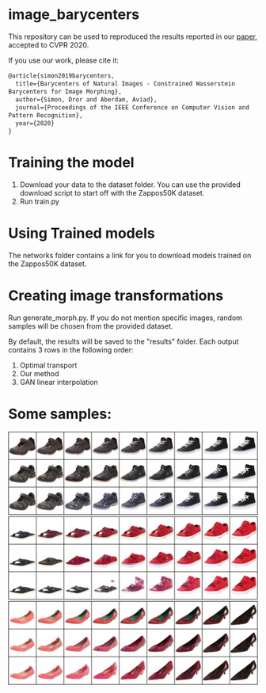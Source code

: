 # image_barycenters
This repository can be used to reproduced the results reported in our [paper](https://arxiv.org/abs/1912.11545), accepted to CVPR 2020.

If you use our work, please cite it:
```
@article{simon2019barycenters,
  title={Barycenters of Natural Images - Constrained Wasserstein Barycenters for Image Morphing},
  author={Simon, Dror and Aberdam, Aviad},
  journal={Proceedings of the IEEE Conference on Computer Vision and Pattern Recognition},
  year={2020}
}
```

# Training the model
1. Download your data to the dataset folder. You can use the provided download script to start off with the Zappos50K dataset.
2. Run train.py

# Using Trained models
The networks folder contains a link for you to download models trained on the Zappos50K dataset.

# Creating image transformations
Run generate_morph.py. If you do not mention specific images, random samples will be chosen from the provided dataset.

By default, the results will be saved to the "results" folder. Each output contains 3 rows in the following order:
1. Optimal transport
2. Our method
3. GAN linear interpolation

# Some samples:
![](results/7166071_8036322.png)
![](results/7887030_7943142.png)
![](results/7895071_8031366.png)
